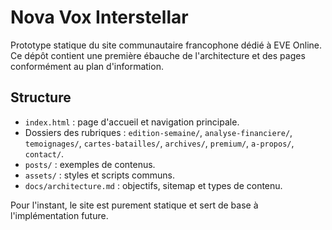 # Nova Vox Interstellar

Prototype statique du site communautaire francophone dédié à EVE Online. Ce dépôt contient une première ébauche de l'architecture et des pages conformément au plan d'information.

## Structure
- `index.html` : page d'accueil et navigation principale.
- Dossiers des rubriques : `edition-semaine/`, `analyse-financiere/`, `temoignages/`, `cartes-batailles/`, `archives/`, `premium/`, `a-propos/`, `contact/`.
- `posts/` : exemples de contenus.
- `assets/` : styles et scripts communs.
- `docs/architecture.md` : objectifs, sitemap et types de contenu.

Pour l'instant, le site est purement statique et sert de base à l'implémentation future.
